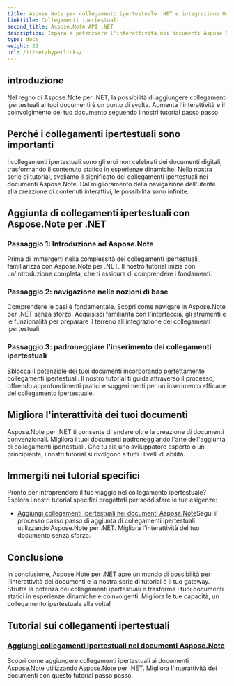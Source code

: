 ```yaml
---
title: Aspose.Note per collegamento ipertestuale .NET e integrazione OneNote
linktitle: Collegamenti ipertestuali
second_title: Aspose.Note API .NET
description: Impara a potenziare l'interattività nei documenti Aspose.Note! Scopri tutorial sull'aggiunta di collegamenti ipertestuali con Aspose.Note per .NET, migliorando il coinvolgimento del tuo documento.
type: docs
weight: 22
url: /it/net/hyperlinks/
---
```

## introduzione

Nel regno di Aspose.Note per .NET, la possibilità di aggiungere collegamenti ipertestuali ai tuoi documenti è un punto di svolta. Aumenta l'interattività e il coinvolgimento del tuo documento seguendo i nostri tutorial passo passo.

## Perché i collegamenti ipertestuali sono importanti

I collegamenti ipertestuali sono gli eroi non celebrati dei documenti digitali, trasformando il contenuto statico in esperienze dinamiche. Nella nostra serie di tutorial, sveliamo il significato dei collegamenti ipertestuali nei documenti Aspose.Note. Dal miglioramento della navigazione dell'utente alla creazione di contenuti interattivi, le possibilità sono infinite.

## Aggiunta di collegamenti ipertestuali con Aspose.Note per .NET

### Passaggio 1: Introduzione ad Aspose.Note

Prima di immergerti nella complessità dei collegamenti ipertestuali, familiarizza con Aspose.Note per .NET. Il nostro tutorial inizia con un'introduzione completa, che ti assicura di comprendere i fondamenti.

### Passaggio 2: navigazione nelle nozioni di base

Comprendere le basi è fondamentale. Scopri come navigare in Aspose.Note per .NET senza sforzo. Acquisisci familiarità con l'interfaccia, gli strumenti e le funzionalità per preparare il terreno all'integrazione dei collegamenti ipertestuali.

### Passaggio 3: padroneggiare l'inserimento dei collegamenti ipertestuali

Sblocca il potenziale dei tuoi documenti incorporando perfettamente collegamenti ipertestuali. Il nostro tutorial ti guida attraverso il processo, offrendo approfondimenti pratici e suggerimenti per un inserimento efficace del collegamento ipertestuale.

## Migliora l'interattività dei tuoi documenti

Aspose.Note per .NET ti consente di andare oltre la creazione di documenti convenzionali. Migliora i tuoi documenti padroneggiando l'arte dell'aggiunta di collegamenti ipertestuali. Che tu sia uno sviluppatore esperto o un principiante, i nostri tutorial si rivolgono a tutti i livelli di abilità.

## Immergiti nei tutorial specifici

Pronto per intraprendere il tuo viaggio nel collegamento ipertestuale? Esplora i nostri tutorial specifici progettati per soddisfare le tue esigenze:

- [Aggiungi collegamenti ipertestuali nei documenti Aspose.Note](./add-hyperlinks/)Segui il processo passo passo di aggiunta di collegamenti ipertestuali utilizzando Aspose.Note per .NET. Migliora l'interattività del tuo documento senza sforzo.

## Conclusione

In conclusione, Aspose.Note per .NET apre un mondo di possibilità per l'interattività dei documenti e la nostra serie di tutorial è il tuo gateway. Sfrutta la potenza dei collegamenti ipertestuali e trasforma i tuoi documenti statici in esperienze dinamiche e coinvolgenti. Migliora le tue capacità, un collegamento ipertestuale alla volta!
## Tutorial sui collegamenti ipertestuali
### [Aggiungi collegamenti ipertestuali nei documenti Aspose.Note](./add-hyperlinks/)
Scopri come aggiungere collegamenti ipertestuali ai documenti Aspose.Note utilizzando Aspose.Note per .NET. Migliora l'interattività dei documenti con questo tutorial passo passo.